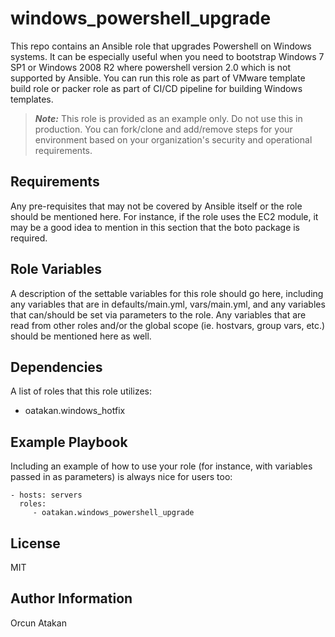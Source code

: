 # windows_powershell_upgrade
This repo contains an Ansible role that upgrades Powershell on Windows systems. It can be especially useful when you need to bootstrap Windows 7 SP1 or Windows 2008 R2 where powershell version 2.0 which is not supported by Ansible.
You can run this role as part of VMware template build role or packer role as part of CI/CD pipeline for building Windows templates.

> **_Note:_** This role is provided as an example only. Do not use this in production. You can fork/clone and add/remove steps for your environment based on your organization's security and operational requirements.

Requirements
------------

Any pre-requisites that may not be covered by Ansible itself or the role should be mentioned here. For instance, if the role uses the EC2 module, it may be a good idea to mention in this section that the boto package is required.

Role Variables
--------------

A description of the settable variables for this role should go here, including any variables that are in defaults/main.yml, vars/main.yml, and any variables that can/should be set via parameters to the role. Any variables that are read from other roles and/or the global scope (ie. hostvars, group vars, etc.) should be mentioned here as well.

Dependencies
------------

A list of roles that this role utilizes:

- oatakan.windows_hotfix

Example Playbook
----------------

Including an example of how to use your role (for instance, with variables passed in as parameters) is always nice for users too:

    - hosts: servers
      roles:
         - oatakan.windows_powershell_upgrade

License
-------

MIT

Author Information
------------------

Orcun Atakan

